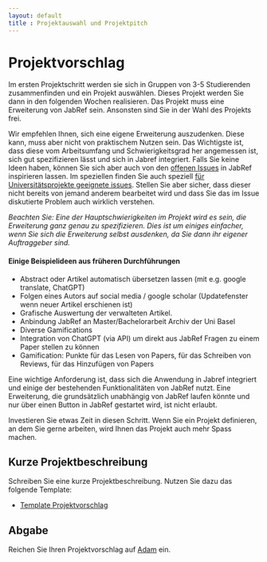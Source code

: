 ```yaml
---
layout: default
title : Projektauswahl und Projektpitch
---
```

# Projektvorschlag

Im ersten Projektschritt werden sie sich in Gruppen von 3-5 Studierenden zusammenfinden und ein Projekt auswählen. Dieses Projekt werden Sie dann in den folgenden Wochen realisieren. Das Projekt muss eine Erweiterung von JabRef sein. Ansonsten sind Sie in der Wahl des Projekts frei.

Wir empfehlen Ihnen, sich eine eigene Erweiterung auszudenken. Diese kann, muss aber nicht von praktischem Nutzen sein. Das Wichtigste ist, dass diese vom Arbeitsumfang und Schwierigkeitsgrad her angemessen ist, sich gut spezifizieren lässt und sich in Jabref integriert.
Falls Sie keine Ideen haben, können Sie sich aber auch von den [offenen Issues](https://github.com/JabRef/jabref/issues) in JabRef inspirieren lassen. Im speziellen finden Sie auch speziell [für Universitätsprojekte geeignete issues](https://github.com/orgs/JabRef/projects/3). Stellen Sie aber sicher, dass dieser nicht bereits von jemand anderem bearbeitet wird und dass Sie das im Issue diskutierte Problem auch wirklich verstehen.  

*Beachten Sie: Eine der Hauptschwierigkeiten im Projekt wird es sein, die Erweiterung ganz genau zu spezifizieren. Dies ist um einiges einfacher, wenn Sie sich die Erweiterung selbst ausdenken, da Sie dann ihr eigener Auftraggeber sind.*

#### Einige Beispielideen aus früheren Durchführungen


* Abstract oder Artikel automatisch übersetzen lassen (mit e.g. google translate, ChatGPT)
* Folgen eines Autors auf social media / google scholar (Updatefenster wenn neuer Artikel erschienen ist) 
* Grafische Auswertung der verwalteten Artikel. 
* Anbindung JabRef an Master/Bachelorarbeit Archiv der Uni Basel 
* Diverse Gamifications
* Integration von ChatGPT (via API) um direkt aus JabRef Fragen zu einem Paper stellen zu können 
* Gamification: Punkte für das Lesen von Papers, für das Schreiben von Reviews, für das Hinzufügen von Papers

Eine wichtige Anforderung ist, dass sich die Anwendung in Jabref integriert und einige der bestehenden Funktionalitäten von JabRef nutzt. 
Eine Erweiterung, die grundsätzlich unabhängig von JabRef laufen könnte und nur über einen Button in JabRef gestartet wird, ist nicht erlaubt.

Investieren Sie etwas Zeit in diesen Schritt. Wenn Sie ein Projekt definieren, an dem Sie gerne arbeiten, wird Ihnen das Projekt auch mehr Spass machen.


## Kurze Projektbeschreibung

Schreiben Sie eine kurze Projektbeschreibung. Nutzen Sie dazu das folgende Template:

- [Template Projektvorschlag](./templates/Projektvorschlag.md)


## Abgabe

Reichen Sie Ihren Projektvorschlag auf [Adam](https://adam.unibas.ch/go/exc/2100855) ein.



